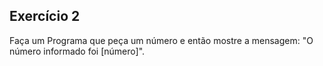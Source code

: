 ## Exercício 2

Faça um Programa que peça um número e então mostre a mensagem: "O número informado foi [número]".
